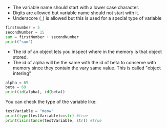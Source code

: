 - The variable name should start with a lower case character.
- Digits are allowed but variable  name should not start with it.
- Underscore (_) is allowed but this is used for a special type of variable
```python
firstnumber = 5
secondNumber = 15
sum = firstNumber + secondNumber
print("sum")
```

- The id of an object lets you inspect where in the memory is that object stored.
- The id of alpha will be the same with the id of beta to conserve with memory since they contain the vary same value. This is called "object intering" 
```python
alpha = 69
beta = 69
print(id(alpha), id(beta))
```


You can check the type of the variable like:
```python
testVariable = "meow"
print(type(testVariable)==str) #true
print(isinstance(testVariable, str)) #true
```
